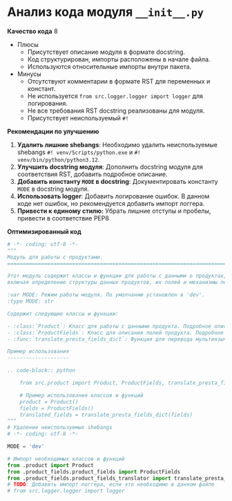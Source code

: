 # Анализ кода модуля `__init__.py`

**Качество кода**
8
- Плюсы
    - Присутствует описание модуля в формате docstring.
    - Код структурирован, импорты расположены в начале файла.
    - Используются относительные импорты внутри пакета.
- Минусы
    - Отсутствуют комментарии в формате RST для переменных и констант.
    - Не используется `from src.logger.logger import logger` для логирования.
    -  Не все требования RST docstring реализованы для модуля.
    -  Присутствует неиспользуемый `#!`

**Рекомендации по улучшению**

1. **Удалить лишние shebangs**: Необходимо удалить неиспользуемые shebangs `#! venv/Scripts/python.exe` и `#! venv/bin/python/python3.12`.
2. **Улучшить docstring модуля**: Дополнить docstring модуля для соответствия RST, добавить подробное описание.
3. **Добавить константу `MODE` в docstring**:  Документировать константу `MODE` в docstring модуля.
4. **Использовать logger**: Добавить логирование ошибок. В данном коде нет ошибок, но рекомендуется добавить импорт логгера.
5. **Привести к единому стилю:** Убрать лишние отступы и пробелы, привести в соответствие PEP8

**Оптимизированный код**

```python
# -*- coding: utf-8 -*-
"""
Модуль для работы с продуктами.
=========================================================================================

Этот модуль содержит классы и функции для работы с данными о продуктах,
включая определение структуры данных продуктов, их полей и механизмы перевода.

:var MODE: Режим работы модуля. По умолчанию установлен в 'dev'.
:type MODE: str

Содержит следующие классы и функции:

- :class:`Product`: Класс для работы с данными продукта. Подробное описание в `product.py`.
- :class:`ProductFields`: Класс для описания полей продукта. Подробное описание в `product_fields.py`.
- :func:`translate_presta_fields_dict`: Функция для перевода мультиязычных полей `ProductFields`.

Пример использования
--------------------

.. code-block:: python

    from src.product import Product, ProductFields, translate_presta_fields_dict

    # Пример использования классов и функций
    product = Product()
    fields = ProductFields()
    translated_fields = translate_presta_fields_dict(fields)
"""
# Удаление неиспользуемых shebangs
# -*- coding: utf-8 -*-

MODE = 'dev'

# Импорт необходимых классов и функций
from .product import Product
from .product_fields.product_fields import ProductFields
from .product_fields.product_fields_translator import translate_presta_fields_dict
# TODO: Добавить импорт логгера, если это необходимо в данном файле
# from src.logger.logger import logger
```